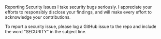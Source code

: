Reporting Security Issues
I take security bugs seriously. I appreciate your efforts to responsibly disclose your findings, and will make every effort to acknowledge your contributions.

To report a security issue, please log a GitHub issue to the repo and include the word "SECURITY" in the subject line.